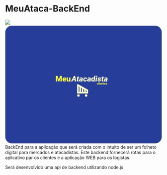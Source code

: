 # MeuAtaca-BackEnd

![](MeuAtaca-BackEnd/images/LogoFundoAzuk.jpg)
![Alt Text](https://github.com/vitorruann/MeuAtaca-BackEnd/blob/master/images/LogoFundoAzuk.jpg)
BackEnd para a aplicação que será criada com o intuito de ser um folheto digital para mercados e atacadistas. Este backend fornecerá rotas para o aplicativo par os clientes e a aplicação WEB para os logistas.

Será desenvolvido uma api de backend utilizando node.js
